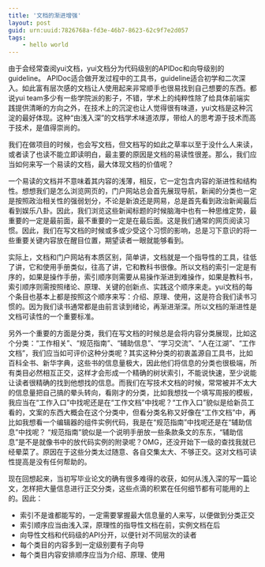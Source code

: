 ```yaml
---
title: '文档的渐进增强'
layout: post
guid: urn:uuid:7826768a-fd3e-46b7-8623-62c9f7e2d057
tags:
    - hello world
---
```


由于会经常查阅yui文档，yui文档分为代码级别的APIDoc和向导级别的guideline。 APIDoc适合做开发过程中的工具书，guideline适合初学和二次深入。如此富有层次感的文档让人使用起来非常顺手也很易找到自己想要的东西。都说yui team多少有一些学院派的影子，不错，学术上的纯粹性除了给具体前端实践提供清晰的方向之外，在技术上的沉淀也让人觉得很有味道，yui文档是这种沉淀的最好体现。这种“由浅入深”的文档学术味道浓厚，带给人的思考源于技术而高于技术，是值得崇尚的。

我们在做项目的时候，也会写文档，但文档写的如此之草率以至于没什么人来读，或者读了也读不能立即读明白，最主要的原因是文档的易读性很差。那么，我们应当如何来写一个易读的文档，最大体现文档的价值呢？

一个易读的文档并不意味着其内容的浅薄，相反，它一定包含内容的渐进性和结构性。想想我们是怎么浏览网页的，门户网站总会首先展现导航，新闻的分类也一定是按照政治相关性的强弱划分，不论是新浪还是网易，总是首先看到政治新闻最后看到娱乐八卦。因此，我们浏览这些新闻标题的时候脑海中也有一种思维定势，最重要的一定是最前面，最不重要的一定是在最后面。这是我们通常的网页阅读习惯。因此，我们在写文档的时候或多或少受这个习惯的影响，总是习下意识的将一些重要关键内容放在醒目位置，期望读者一眼就能够看到。

实际上，文档和门户网站有本质区别，简单讲，文档就是一个指导性的工具，往低了讲，它和使用手册类似，往高了讲，它和教科书很像。所以文档的索引一定是有序的，如果是操作手册，索引顺序则需要从易操作渐进到难操作，如果是教科书，索引顺序则需按照绪论、原理、关键的创新点、实践这个顺序来走。yui文档的每个条目也基本上都是按照这个顺序来写：介绍、原理、使用，这是符合我们读书习惯的。因为我们读书通常都是由前言读到绪论，再渐进渐深。所以文档的渐进性是文档可读性的一个重要标准。

另外一个重要的方面是分类，我们在写文档的时候总是会将内容分类展现，比如这个分类：“工作相关”、“规范指南”、“辅助信息”、“学习交流”、“人在江湖”、“工作文档”，我们应当如可评价这种分类呢？其实这种分类的初衷盖源自工具书，比如百科全书、新华字典，这些书的信息量极大，因此他们将信息的分类也很极端，所有类目必然相互正交，这样才会形成一个精确的树状索引，不能说快速，至少说能让读者很精确的找到他想找的信息。而我们在写技术文档的时候，常常被并不太大的信息量把自己搞的晕头转向，看刚才的分类，比如我想找一个填写周报的模板，我应当在“工作入口”中找呢还是在“工作文档”中找呢？“工作入口”貌似是给新员工看的，文案的东西大概会在这个分类中，但看分类名称又好像在“工作文档”中，再比如我想看一个编辑器的组件实例代码，我是在“规范指南”中找呢还是在“辅助信息”中找呢？ “规范指南”貌似是一个说明手册放一些条款条文的东东，“辅助信息”是不是就像书中的放代码实例的附录呢？OMG，还没开始下一级的查找我就已经晕菜了。原因在于这些分类太过随意、各自交集太大、不够正交。这对文档可读性提高是没有任何帮助的。

现在回想起来，当初写毕业论文的确有很多难得的收获，如何从浅入深的写一篇论文，怎样把大量信息进行正交分类，这些点滴的积累在任何细节都有可能用的上的。因此：

- 索引不是谁都能写的，一定需要掌握最大信息量的人来写，以便做到分类正交
- 索引顺序应当由浅入深，原理性的指导性文档在前，实例文档在后
- 向导性文档和代码级的API分开，以便针对不同层次的读者
- 每个类目的内容多到一定级别要有子向导
- 每个类目内容安排顺序应当为介绍、原理、使用
